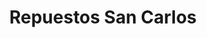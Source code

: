 ---
title: "Repuestos San Carlos"
url: /san-francisco-de-macoris/repuestos-san-carlos/
shop: piezas de automóviles
---